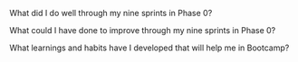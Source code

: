 What did I do well through my nine sprints in Phase 0?

What could I have done to improve through my nine sprints in Phase 0?

What learnings and habits have I developed that will help me in Bootcamp?
